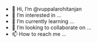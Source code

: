 - 👋 Hi, I’m @vuppalarohitanjan
- 👀 I’m interested in ...
- 🌱 I’m currently learning ...
- 💞️ I’m looking to collaborate on ...
- 📫 How to reach me ...

<!---
vuppalarohitanjan/vuppalarohitanjan is a ✨ special ✨ repository because its `README.md` (this file) appears on your GitHub profile.
You can click the Preview link to take a look at your changes.
--->
